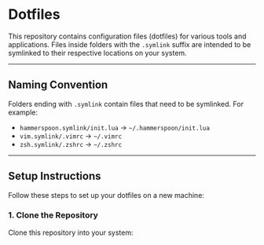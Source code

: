 # Dotfiles

This repository contains configuration files (dotfiles) for various tools and applications. Files inside folders with the `.symlink` suffix are intended to be symlinked to their respective locations on your system.

---

## Naming Convention

Folders ending with `.symlink` contain files that need to be symlinked. For example:
- `hammerspoon.symlink/init.lua` → `~/.hammerspoon/init.lua`
- `vim.symlink/.vimrc` → `~/.vimrc`
- `zsh.symlink/.zshrc` → `~/.zshrc`

---

## Setup Instructions

Follow these steps to set up your dotfiles on a new machine:

### 1. Clone the Repository
Clone this repository into your system:
